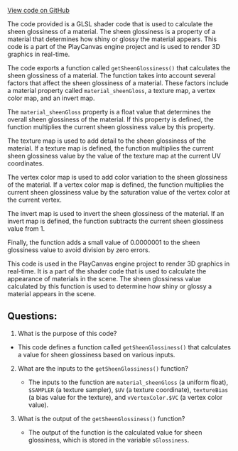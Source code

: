 [View code on GitHub](https://github.com/playcanvas/engine/src/scene/shader-lib/chunks/standard/frag/sheenGloss.js)

The code provided is a GLSL shader code that is used to calculate the sheen glossiness of a material. The sheen glossiness is a property of a material that determines how shiny or glossy the material appears. This code is a part of the PlayCanvas engine project and is used to render 3D graphics in real-time.

The code exports a function called `getSheenGlossiness()` that calculates the sheen glossiness of a material. The function takes into account several factors that affect the sheen glossiness of a material. These factors include a material property called `material_sheenGloss`, a texture map, a vertex color map, and an invert map.

The `material_sheenGloss` property is a float value that determines the overall sheen glossiness of the material. If this property is defined, the function multiplies the current sheen glossiness value by this property.

The texture map is used to add detail to the sheen glossiness of the material. If a texture map is defined, the function multiplies the current sheen glossiness value by the value of the texture map at the current UV coordinates.

The vertex color map is used to add color variation to the sheen glossiness of the material. If a vertex color map is defined, the function multiplies the current sheen glossiness value by the saturation value of the vertex color at the current vertex.

The invert map is used to invert the sheen glossiness of the material. If an invert map is defined, the function subtracts the current sheen glossiness value from 1.

Finally, the function adds a small value of 0.0000001 to the sheen glossiness value to avoid division by zero errors.

This code is used in the PlayCanvas engine project to render 3D graphics in real-time. It is a part of the shader code that is used to calculate the appearance of materials in the scene. The sheen glossiness value calculated by this function is used to determine how shiny or glossy a material appears in the scene.
## Questions: 
 1. What is the purpose of this code?
   - This code defines a function called `getSheenGlossiness()` that calculates a value for sheen glossiness based on various inputs.

2. What are the inputs to the `getSheenGlossiness()` function?
   - The inputs to the function are `material_sheenGloss` (a uniform float), `$SAMPLER` (a texture sampler), `$UV` (a texture coordinate), `textureBias` (a bias value for the texture), and `vVertexColor.$VC` (a vertex color value).

3. What is the output of the `getSheenGlossiness()` function?
   - The output of the function is the calculated value for sheen glossiness, which is stored in the variable `sGlossiness`.